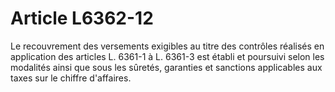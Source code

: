 # Article L6362-12

Le recouvrement des versements exigibles au titre des contrôles réalisés en application des articles L. 6361-1 à L. 6361-3 est établi et poursuivi selon les modalités ainsi que sous les sûretés, garanties et sanctions applicables aux taxes sur le chiffre d'affaires.